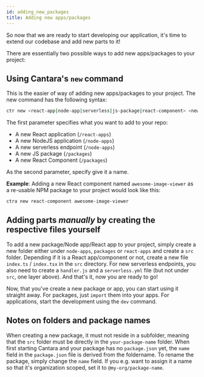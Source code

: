 ```yaml
---
id: adding_new_packages
title: Adding new apps/packages
---
```


So now that we are ready to start developing our application, it's time to extend our codebase and add new parts to it!

There are essentially two possible ways to add new apps/packages to your project:

## Using Cantara's `new` command

This is the easier of way of adding new apps/packages to your project. The new command has the following syntax:

```bash
ctr new <react-app|node-app|serverless|js-package|react-component> <new-name>
```

The first parameter specifies what you want to add to your repo:

- A new React application (`/react-apps`)
- A new NodeJS application (`/node-apps`)
- A new serverless endpoint (`/node-apps`)
- A new JS package (`/packages`)
- A new React Component (`/packages`)

As the second parameter, specify give it a name.

**Example**: Adding a new React component named `awesome-image-viewer` as a re-usable NPM package to your project would look like this:

```bash
ctra new react-component awesome-image-viewer
```

## Adding parts _manually_ by creating the respective files yourself

To add a new package/Node app/React app to your project, simply create a new folder either under `node-apps`, `packages` or `react-apps` and create a `src` folder. Depending if it is a React app/component or not, create a new file `index.ts` / `index.tsx` in the `src` directory. For new serverless endpoints, you also need to create a `handler.js` and a `serverless.yml` file (but not under `src`, one layer above). And that's it, now you are ready to go!

Now, that you've create a new package or app, you can start using it straight away.
For packages, just `import` them into your apps.
For applications, start the development using the `dev` command.

## Notes on folders and package names

When creating a new package, it must not reside in a subfolder, meaning that the `src` folder must be directly in the `your-package-name` folder. When first starting Cantara and your package has no `package.json` yet, the `name` field in the `package.json` file is derived from the foldername. To rename the package, simply change the `name` field. If you e.g. want to assign it a name so that it's organization scoped, set it to `@my-org/package-name`.
